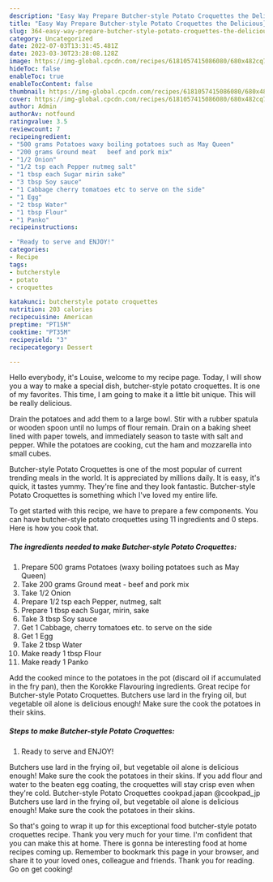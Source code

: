 ```yaml
---
description: "Easy Way Prepare Butcher-style Potato Croquettes the Delicious}"
title: "Easy Way Prepare Butcher-style Potato Croquettes the Delicious}"
slug: 364-easy-way-prepare-butcher-style-potato-croquettes-the-delicious
category: Uncategorized
date: 2022-07-03T13:31:45.481Z
date: 2023-03-30T23:28:08.128Z
image: https://img-global.cpcdn.com/recipes/6181057415086080/680x482cq70/butcher-style-potato-croquettes-recipe-main-photo.jpg
hideToc: false
enableToc: true
enableTocContent: false
thumbnail: https://img-global.cpcdn.com/recipes/6181057415086080/680x482cq70/butcher-style-potato-croquettes-recipe-main-photo.jpg
cover: https://img-global.cpcdn.com/recipes/6181057415086080/680x482cq70/butcher-style-potato-croquettes-recipe-main-photo.jpg
author: Admin
authorAv: notfound
ratingvalue: 3.5
reviewcount: 7
recipeingredient:
- "500 grams Potatoes waxy boiling potatoes such as May Queen"
- "200 grams Ground meat   beef and pork mix"
- "1/2 Onion"
- "1/2 tsp each Pepper nutmeg salt"
- "1 tbsp each Sugar mirin sake"
- "3 tbsp Soy sauce"
- "1 Cabbage cherry tomatoes etc to serve on the side"
- "1 Egg"
- "2 tbsp Water"
- "1 tbsp Flour"
- "1 Panko"
recipeinstructions:

- "Ready to serve and ENJOY!"
categories:
- Recipe
tags:
- butcherstyle
- potato
- croquettes

katakunci: butcherstyle potato croquettes 
nutrition: 203 calories
recipecuisine: American
preptime: "PT15M"
cooktime: "PT35M"
recipeyield: "3"
recipecategory: Dessert

---
```



Hello everybody, it's Louise, welcome to my recipe page. Today, I will show you a way to make a special dish, butcher-style potato croquettes. It is one of my favorites. This time, I am going to make it a little bit unique. This will be really delicious.

Drain the potatoes and add them to a large bowl. Stir with a rubber spatula or wooden spoon until no lumps of flour remain. Drain on a baking sheet lined with paper towels, and immediately season to taste with salt and pepper. While the potatoes are cooking, cut the ham and mozzarella into small cubes.

Butcher-style Potato Croquettes is one of the most popular of current trending meals in the world. It is appreciated by millions daily. It is easy, it's quick, it tastes yummy. They're fine and they look fantastic. Butcher-style Potato Croquettes is something which I've loved my entire life.


To get started with this recipe, we have to prepare a few components. You can have butcher-style potato croquettes using 11 ingredients and 0 steps. Here is how you cook that.

<!--inarticleads1-->

##### The ingredients needed to make Butcher-style Potato Croquettes:

1. Prepare 500 grams Potatoes (waxy boiling potatoes such as May Queen)
1. Take 200 grams Ground meat -  beef and pork mix
1. Take 1/2 Onion
1. Prepare 1/2 tsp each Pepper, nutmeg, salt
1. Prepare 1 tbsp each Sugar, mirin, sake
1. Take 3 tbsp Soy sauce
1. Get 1 Cabbage, cherry tomatoes etc. to serve on the side
1. Get 1 Egg
1. Take 2 tbsp Water
1. Make ready 1 tbsp Flour
1. Make ready 1 Panko


Add the cooked mince to the potatoes in the pot (discard oil if accumulated in the fry pan), then the Korokke Flavouring ingredients. Great recipe for Butcher-style Potato Croquettes. Butchers use lard in the frying oil, but vegetable oil alone is delicious enough! Make sure the cook the potatoes in their skins. 

<!--inarticleads2-->

##### Steps to make Butcher-style Potato Croquettes:


1. Ready to serve and ENJOY!

Butchers use lard in the frying oil, but vegetable oil alone is delicious enough! Make sure the cook the potatoes in their skins. If you add flour and water to the beaten egg coating, the croquettes will stay crisp even when they&#39;re cold. Butcher-style Potato Croquettes cookpad.japan @cookpad_jp Butchers use lard in the frying oil, but vegetable oil alone is delicious enough! Make sure the cook the potatoes in their skins. 

So that's going to wrap it up for this exceptional food butcher-style potato croquettes recipe. Thank you very much for your time. I'm confident that you can make this at home. There is gonna be interesting food at home recipes coming up. Remember to bookmark this page in your browser, and share it to your loved ones, colleague and friends. Thank you for reading. Go on get cooking!
